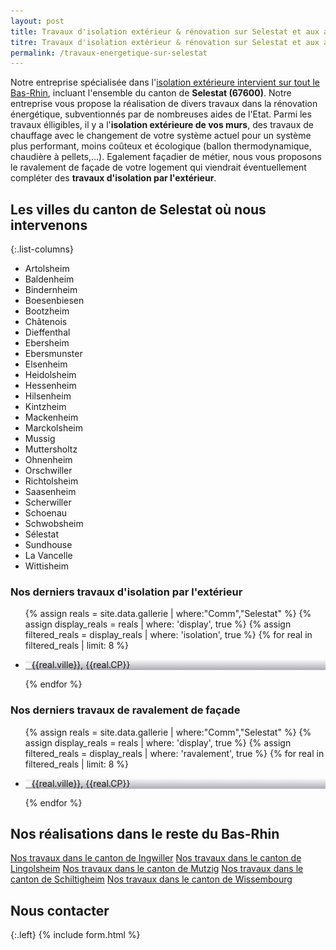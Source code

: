 ```yaml
---
layout: post
title: Travaux d'isolation extérieur & rénovation sur Selestat et aux alentours
titre: Travaux d'isolation extérieur & rénovation sur Selestat et aux alentours
permalink: /travaux-energetique-sur-selestat
---
```

Notre entreprise spécialisée dans l'[isolation extérieure intervient sur tout le Bas-Rhin](/isolation-extérieure/), incluant l'ensemble du canton de <strong>Selestat (67600)</strong>. 
Notre entreprise vous propose la réalisation de divers travaux dans la rénovation énergétique, subventionnés par de nombreuses aides de l'Etat.
Parmi les travaux élligibles, il y a l'<strong>isolation extérieure de vos murs</strong>, des travaux de chauffage avec le changement de votre système actuel pour un système plus performant, moins coûteux et écologique (ballon thermodynamique, chaudière à pellets,...). Egalement façadier de métier, nous vous proposons le ravalement de façade de votre logement qui viendrait éventuellement compléter des <strong>travaux d'isolation par l'extérieur</strong>.

## Les villes du canton de Selestat où nous intervenons

{:.list-columns}
- Artolsheim 
- Baldenheim 
- Bindernheim 
- Boesenbiesen 
- Bootzheim 
- Châtenois 
- Dieffenthal 
- Ebersheim 
- Ebersmunster 
- Elsenheim 
- Heidolsheim 
- Hessenheim 
- Hilsenheim 
- Kintzheim 
- Mackenheim 
- Marckolsheim 
- Mussig 
- Muttersholtz 
- Ohnenheim 
- Orschwiller 
- Richtolsheim 
- Saasenheim 
- Scherwiller 
- Schoenau 
- Schwobsheim 
- Sélestat 
- Sundhouse 
- La Vancelle 
- Wittisheim  

### Nos derniers travaux d'isolation par l'extérieur
  <ul class="grid four">
        {% assign reals = site.data.gallerie | where:"Comm","Selestat" %}
    {% assign display_reals = reals | where: 'display', true %}
    {% assign filtered_reals = display_reals | where: 'isolation', true %}
    {% for real in filtered_reals | limit: 8 %}
      <li class="item-grid realisation" onclick="closebox()" style="background-image: linear-gradient(0deg, rgba(2,0,36,0.3197872899159664) 0%, rgba(255,255,255,0) 100%),url(../assets/images/realisations/{{real.img}});" data-image="{{real.img}}" data-ville="{{real.ville}}" data-cp="{{real.CP}}">
        <img src="../assets/images/realisations/{{real.img}}" alt="travaux de rénovation de façade à {{real.ville}}" style="display: none;">
        <p><img src="../assets/images/icones/map-marker.png" width="10">{{real.ville}}, {{real.CP}}</p>
      </li>
    {% endfor %}
  </ul>

### Nos derniers travaux de ravalement de façade
  <ul class="grid four">
        {% assign reals = site.data.gallerie | where:"Comm","Selestat" %}
    {% assign display_reals = reals | where: 'display', true %}
    {% assign filtered_reals = display_reals | where: 'ravalement', true %}
    {% for real in filtered_reals | limit: 8 %}
      <li class="item-grid realisation" onclick="closebox()" style="background-image: linear-gradient(0deg, rgba(2,0,36,0.3197872899159664) 0%, rgba(255,255,255,0) 100%),url(../assets/images/realisations/{{real.img}});" data-image="{{real.img}}" data-ville="{{real.ville}}" data-cp="{{real.CP}}">
        <img src="../assets/images/realisations/{{real.img}}" alt="travaux de rénovation de façade à {{real.ville}}" style="display: none;">
        <p><img src="../assets/images/icones/map-marker.png" width="10">{{real.ville}}, {{real.CP}}</p>
      </li>
    {% endfor %}
  </ul>

## Nos réalisations dans le reste du Bas-Rhin
[Nos travaux dans le canton de Ingwiller](/travaux-energetique-sur-ingwiller)
[Nos travaux dans le canton de Lingolsheim](/travaux-energetique-sur-lingolsheim)
[Nos travaux dans le canton de Mutzig](/travaux-energetique-sur-mutzig)
[Nos travaux dans le canton de Schiltigheim](/travaux-energetique-sur-schiltigheim)
[Nos travaux dans le canton de Wissembourg](/travaux-energetique-sur-wissembourg)
## Nous contacter
{:.left}
{% include form.html %}